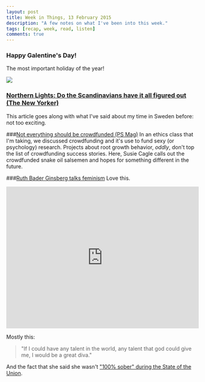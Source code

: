 ```yaml
---
layout: post
title: Week in Things, 13 February 2015
description: "A few notes on what I've been into this week."
tags: [recap, week, read, listen]
comments: true
---
```


### Happy Galentine's Day!
The most important holiday of the year! 

<a href="http://jennyvandyck.com/wp-content/uploads/2013/02/annecard.jpg"><img src="http://jennyvandyck.com/wp-content/uploads/2013/02/annecard.jpg"></a>

### [Northern Lights: Do the Scandinavians have it all figured out (The New Yorker)](http://www.newyorker.com/magazine/2015/02/16/northern-lights-4)
This article goes along with what I've said about my time in Sweden before: not too exciting.

###[Not everything should be crowdfunded (PS Mag)](http://www.psmag.com/nature-and-technology/your-startup-is-stupid)
In an ethics class that I'm taking, we discussed crowdfunding and it's use to fund sexy (or psychology) research. Projects about root growth behavior, *oddly*, don't top the list of crowdfunding success stories. Here, Susie Cagle calls out the crowdfunded snake oil salsemen and hopes for something different in the future.

###[Ruth Bader Ginsberg talks feminism](http://www.vox.com/2015/2/7/7994167/bader-ginsburg-feminism-video)
Love this. 

<iframe width="512" height="376" src="http://video.pbs.org/viralplayer/2365419697" frameborder="0" marginwidth="0" marginheight="0" scrolling="no" seamless></iframe>

Mostly this:

>"If I could have any talent in the world, any talent that god could give me, I would be a great diva."

And the fact that she said she wasn't ["100% sober" during the State of the Union](http://www.vox.com/2015/2/13/8033211/ruth-bader-ginsburg-asleep).

